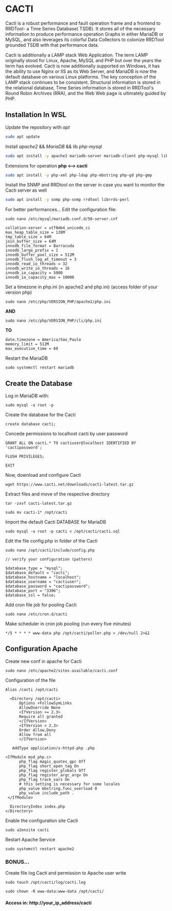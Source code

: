 # CACTI

Cacti is a robust performance and fault operation frame and a frontend to RRDTool- a Time Series Database( TSDB). It stores all of the necessary information to produce performance operation Graphs in either MariaDB or MySQL, and also leverages its colorful Data Collectors to colonize RRDTool grounded TSDB with that performance data.

Cacti is additionally a LAMP stack Web Application. The term LAMP originally stood for Linux, Apache, MySQL and PHP but over the years the term has evolved. Cacti is now additionally supported on Windows, it has the ability to use Nginx or IIS as its Web Server, and MariaDB is now the default database on various Linux platforms. The key conception of the LAMP stack continues to be consistent. Structural information is stored in the relational database, Time Series information is stored in RRDTool's Round Robin Archives (RRA), and the Web Web page is ultimately guided by PHP.

## Installation In WSL

Update the repository with *apt*
```bash
sudo apt update
```

Install *apache2* && *MariaDB* && lib *php-mysql*
```bash
sudo apt install -y apache2 mariadb-server mariadb-client php-mysql libapache2-mod-php
```

Extensions for operation **php <--> cacti**
```bash
sudo apt install -y php-xml php-ldap php-mbstring php-gd php-gmp
```

Install the SNMP and RRDtool on the server in case you want to monitor the Cacti server as well
```bash
sudo apt install -y snmp php-snmp rrdtool librrds-perl
```

For better performances... Edit the configuration file:
```
sudo nano /etc/mysql/mariadb.conf.d/50-server.cnf
```
```
collation-server = utf8mb4_unicode_ci
max_heap_table_size = 128M
tmp_table_size = 64M
join_buffer_size = 64M
innodb_file_format = Barracuda
innodb_large_prefix = 1
innodb_buffer_pool_size = 512M
innodb_flush_log_at_timeout = 3
innodb_read_io_threads = 32
innodb_write_io_threads = 16
innodb_io_capacity = 5000
innodb_io_capacity_max = 10000
```

Set a timezone in php.ini (in apache2 and php.ini) (access folder of your version php)
```
sudo nano /etc/php/VERSION_PHP/apache2/php.ini
```
**AND**
```
sudo nano /etc/php/VERSION_PHP/cli/php.ini
```
**TO**
```
date.timezone = America/Sao_Paulo
memory_limit = 512M
max_execution_time = 60
```

Restart the MariaDB
```
sudo systemctl restart mariadb
```

## Create the Database

Log in MariaDB with:
```
sudo mysql -u root -p
```

Create the database for the Cacti
```
create database cacti;
```

Concede permissions to localhost cacti by user password
```
GRANT ALL ON cacti.* TO cactiuser@localhost IDENTIFIED BY 'cactipassword';

FLUSH PRIVILEGES;

EXIT
```

Now, download and configure Cacti
```
wget https://www.cacti.net/downloads/cacti-latest.tar.gz
```

Extract files and move of the respective directory
```
tar -zxvf cacti-latest.tar.gz

sudo mv cacti-1* /opt/cacti
```

Import the default Cacti DATABASE for MariaDB
```
sudo mysql -u root -p cacti < /opt/cacti/cacti.sql
```

Edit the file config.php in folder of the Cacti
```
sudo nano /opt/cacti/include/config.php
```

```
// verify your configuration (pattern)

$database_type = "mysql";
$database_default = "cacti";
$database_hostname = "localhost";
$database_username = "cactiuser";
$database_password = "cactipassword";
$database_port = "3306";
$database_ssl = false;
```

Add cron file job for pooling Cacti
```
sudo nano /etc/cron.d/cacti
```

Make scheduler in cron job pooling (run every five minutes)
```
*/5 * * * * www-data php /opt/cacti/poller.php > /dev/null 2>&1
```

## Configuration Apache
Create new conf in apache for Cacti
```
sudo nano /etc/apache2/sites-available/cacti.conf
```

Configuration of the file
```
Alias /cacti /opt/cacti

  <Directory /opt/cacti>
      Options +FollowSymLinks
      AllowOverride None
      <IfVersion >= 2.3>
      Require all granted
      </IfVersion>
      <IfVersion < 2.3>
      Order Allow,Deny
      Allow from all
      </IfVersion>

   AddType application/x-httpd-php .php

<IfModule mod_php.c>
      php_flag magic_quotes_gpc Off
      php_flag short_open_tag On
      php_flag register_globals Off
      php_flag register_argc_argv On
      php_flag track_vars On
      # this setting is necessary for some locales
      php_value mbstring.func_overload 0
      php_value include_path .
 </IfModule>

  DirectoryIndex index.php
</Directory>
```

Enable the configuration site Cacti
```
sudo a2ensite cacti
```

Restart Apache Service
```
sudo systemctl restart apache2
```

### BONUS...
Create file log Cacti and permission to Apache user write
```
sudo touch /opt/cacti/log/cacti.log

sudo chown -R www-data:www-data /opt/cacti/
```

#### Access in: http://your_ip_address/cacti
